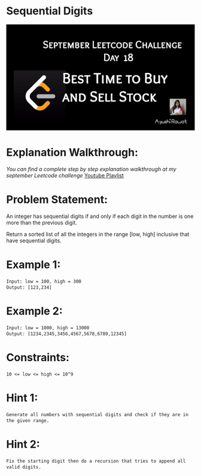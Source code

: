 Sequential Digits
==========================

![alt text](https://github.com/ayushi7rawat/LeetCode/blob/master/September%20Leetcode%20Challenge/D18%20Best%20Time%20to%20Buy%20and%20Sell%20Stock/cover.jpg)

Explanation Walkthrough:
==========================
*You can find a complete step by step explanation walkthrough at my september Leetcode challenge* [Youtube Playlist](https://www.youtube.com/playlist?list=PLjaO05BrsbIP4_rYhYjB95q-IpxoIXmlm)

Problem Statement:
==========================
An integer has sequential digits if and only if each digit in the number is one more than the previous digit.

Return a sorted list of all the integers in the range [low, high] inclusive that have sequential digits.

Example 1:
==========================
```
Input: low = 100, high = 300
Output: [123,234]
```

Example 2:
==========================
```
Input: low = 1000, high = 13000
Output: [1234,2345,3456,4567,5678,6789,12345]
```

Constraints:
==========================
```
10 <= low <= high <= 10^9
```

Hint 1:
==========================
```
Generate all numbers with sequential digits and check if they are in the given range.
```

Hint 2:
==========================
```
Fix the starting digit then do a recursion that tries to append all valid digits.
```